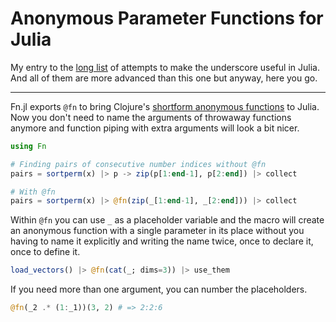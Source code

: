 # Anonymous Parameter Functions for Julia

My entry to the [long list](https://github.com/JuliaLang/julia/issues/5571) of attempts to
make the underscore useful in Julia. And all of them are more advanced than this one but
anyway, here you go.

---

Fn.jl exports `@fn` to bring Clojure's [shortform anonymous
functions](https://clojure.org/guides/learn/functions#_anonymous_function_syntax) to
Julia. Now you don't need to name the arguments of throwaway functions anymore and
function piping with extra arguments will look a bit nicer.

```julia
using Fn

# Finding pairs of consecutive number indices without @fn
pairs = sortperm(x) |> p -> zip(p[1:end-1], p[2:end]) |> collect

# With @fn
pairs = sortperm(x) |> @fn(zip(_[1:end-1], _[2:end])) |> collect
```

Within `@fn` you can use `_` as a placeholder variable and the macro will create an
anonymous function with a single parameter in its place without you having to name it
explicitly and writing the name twice, once to declare it, once to define it.

```julia
load_vectors() |> @fn(cat(_; dims=3)) |> use_them
```

If you need more than one argument, you can number the placeholders.

```julia
@fn(_2 .* (1:_1))(3, 2) # => 2:2:6
```
